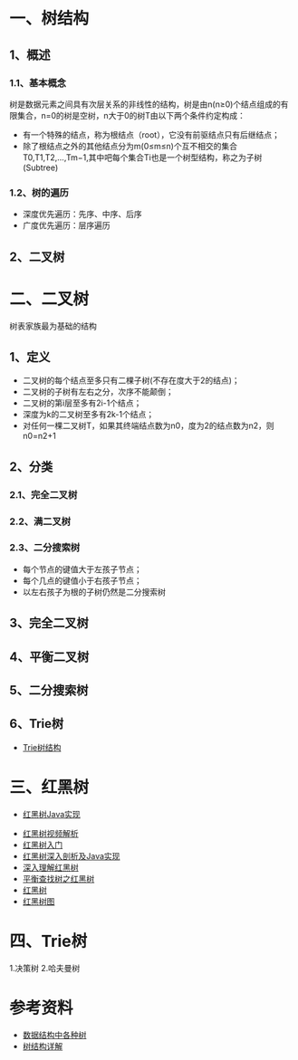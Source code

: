 # 一、树结构

## 1、概述

### 1.1、基本概念

树是数据元素之间具有次层关系的非线性的结构，树是由n(n≥0)个结点组成的有限集合，n=0的树是空树，n大于0的树T由以下两个条件约定构成：
- 有一个特殊的结点，称为根结点（root），它没有前驱结点只有后继结点；
- 除了根结点之外的其他结点分为m(0≤m≤n)个互不相交的集合T0,T1,T2,…,Tm−1,其中吧每个集合Ti也是一个树型结构，称之为子树(Subtree)

### 1.2、树的遍历

- 深度优先遍历：先序、中序、后序
- 广度优先遍历：层序遍历

## 2、二叉树


# 二、二叉树

树表家族最为基础的结构

## 1、定义

- 二叉树的每个结点至多只有二棵子树(不存在度大于2的结点)；
- 二叉树的子树有左右之分，次序不能颠倒；
- 二叉树的第i层至多有2i-1个结点；
- 深度为k的二叉树至多有2k-1个结点；
- 对任何一棵二叉树T，如果其终端结点数为n0，度为2的结点数为n2，则n0=n2+1

## 2、分类

### 2.1、完全二叉树

### 2.2、满二叉树

### 2.3、二分搜索树

- 每个节点的键值大于左孩子节点；
- 每个几点的键值小于右孩子节点；
- 以左右孩子为根的子树仍然是二分搜索树

## 3、完全二叉树

## 4、平衡二叉树

## 5、二分搜索树

## 6、Trie树

* [Trie树结构](https://www.cxyxiaowu.com/1873.html)


# 三、红黑树

- [红黑树Java实现](https://tech.meituan.com/2016/12/02/redblack-tree.html)
* [红黑树视频解析](http://www.csanimated.com/animation.php?t=Red-black_tree)
* [红黑树入门](http://blog.csdn.net/v_JULY_v/article/details/6105630)
* [红黑树深入剖析及Java实现](http://tech.meituan.com/redblack-tree.html)
* [深入理解红黑树](http://blog.csdn.net/u011240877/article/details/53329023)
* [平衡查找树之红黑树](http://www.cnblogs.com/yangecnu/p/Introduce-Red-Black-Tree.html)
* [红黑树](http://www.tianxiaobo.com/2018/01/11/%E7%BA%A2%E9%BB%91%E6%A0%91%E8%AF%A6%E7%BB%86%E5%88%86%E6%9E%90/)
* [红黑树图](https://juejin.im/post/6844904020549730318)

# 四、Trie树

1.决策树
2.哈夫曼树


# 参考资料

* [数据结构中各种树](http://www.cnblogs.com/maybe2030/p/4732377.html)
* [树结构详解](http://data.biancheng.net/tree/)








